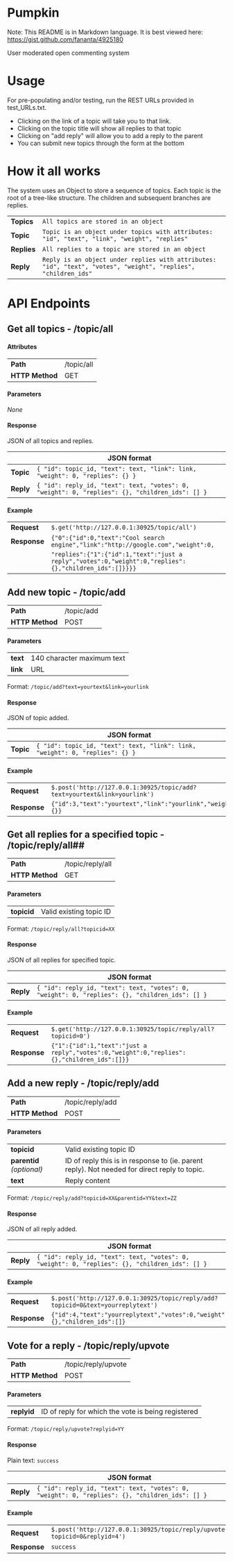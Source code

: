 Pumpkin
=======

Note: This README is in Markdown language. It is best viewed here: https://gist.github.com/fananta/4925180

User moderated open commenting system

# Usage #

For pre-populating and/or testing, run the REST URLs provided in test_URLs.txt.

- Clicking on the link of a topic will take you to that link.
- Clicking on the topic title will show all replies to that topic
- Clicking on "add reply" will allow you to add a reply to the parent
- You can submit new topics through the form at the bottom

# How it all works #

The system uses an Object to store a sequence of topics. Each topic is the root 
of a tree-like structure. The children and subsequent branches are replies.

|||
|---|---|
| **Topics** | ```All topics are stored in an object``` |
| **Topic** | ```Topic is an object under topics with attributes: "id", "text", "link", "weight", "replies"``` |
| **Replies** | ```All replies to a topic are stored in an object```|
| **Reply** | ```Reply is an object under replies with attributes: "id", "text", "votes", "weight", "replies", "children_ids"``` |

# API Endpoints #

## Get all topics - /topic/all ##

#### Attributes ####
|||
|---|---|
| **Path** | /topic/all |
| **HTTP Method** | GET |

#### Parameters ####
_None_

#### Response ####
JSON of all topics and replies.

||JSON format|
|---|---|
| **Topic** | ```{ "id": topic_id, "text": text, "link": link, "weight": 0, "replies": {} }``` |
| **Reply** | ```{ "id": reply_id, "text": text, "votes": 0, "weight": 0, "replies": {}, "children_ids": [] }``` |

#### Example ####
|||
|---|---|
| **Request** | ```$.get('http://127.0.0.1:30925/topic/all')``` |
| **Response** | ```{"0":{"id":0,"text":"Cool search engine","link":"http://google.com","weight":0,```|
||```"replies":{"1":{"id":1,"text":"just a reply","votes":0,"weight":0,"replies":{},"children_ids":[]}}}}``` |

## Add new topic - /topic/add ##
|||
|---|---|
| **Path**     | /topic/add |
| **HTTP Method**     | POST |

#### Parameters ####
|||
|---|---|
| **text** | 140 character maximum text |
| **link** | URL |

Format: ```/topic/add?text=yourtext&link=yourlink```

#### Response ####
JSON of topic added.

||JSON format|
|---|---|
| **Topic** | ```{ "id": topic_id, "text": text, "link": link, "weight": 0, "replies": {} }``` |

#### Example ####
|||
|---|---|
| **Request** | ```$.post('http://127.0.0.1:30925/topic/add?text=yourtext&link=yourlink')``` |
| **Response** | ```{"id":3,"text":"yourtext","link":"yourlink","weight":0,"replies":{}}```|

## Get all replies for a specified topic - /topic/reply/all##
|||
|---|---|
| **Path**     | /topic/reply/all |
| **HTTP Method**     | GET |

#### Parameters ####
|||
|---|---|
| **topicid** | Valid existing topic ID |

Format: ```/topic/reply/all?topicid=XX```

#### Response ####
JSON of all replies for specified topic.

||JSON format|
|---|---|
| **Reply** | ```{ "id": reply_id, "text": text, "votes": 0, "weight": 0, "replies": {}, "children_ids": [] }``` |

#### Example ####
|||
|---|---|
| **Request** | ```$.get('http://127.0.0.1:30925/topic/reply/all?topicid=0')``` |
| **Response** | ```{"1":{"id":1,"text":"just a reply","votes":0,"weight":0,"replies":{},"children_ids":[]}}```|

## Add a new reply - /topic/reply/add ##
|||
|---|---|
| **Path**     | /topic/reply/add |
| **HTTP Method**     | POST |

#### Parameters ####
|||
|---|---|
| **topicid** | Valid existing topic ID |
| **parentid** *(optional)* | ID of reply this is in response to (ie. parent reply). Not needed for direct reply to topic. |
| **text** | Reply content |

Format: ```/topic/reply/add?topicid=XX&parentid=YY&text=ZZ```

#### Response ####
JSON of all reply added.

||JSON format|
|---|---|
| **Reply** | ```{ "id": reply_id, "text": text, "votes": 0, "weight": 0, "replies": {}, "children_ids": [] }``` |

#### Example ####
|||
|---|---|
| **Request** | ```$.post('http://127.0.0.1:30925/topic/reply/add?topicid=0&text=yourreplytext')``` |
| **Response** | ```{"id":4,"text":"yourreplytext","votes":0,"weight":0,"replies":{},"children_ids":[]}```|

## Vote for a reply - /topic/reply/upvote ##
|||
|---|---|
| **Path**     | /topic/reply/upvote |
| **HTTP Method**     | POST |

#### Parameters ####
|||
|---|---|
| **replyid** | ID of reply for which the vote is being registered |

Format: ```/topic/reply/upvote?replyid=YY```

#### Response ####
Plain text: ```success```

||JSON format|
|---|---|
| **Reply** | ```{ "id": reply_id, "text": text, "votes": 0, "weight": 0, "replies": {}, "children_ids": [] }``` |

#### Example ####
|||
|---|---|
| **Request** | ```$.post('http://127.0.0.1:30925/topic/reply/upvote?topicid=0&replyid=4')``` |
| **Response** | ```success```|
